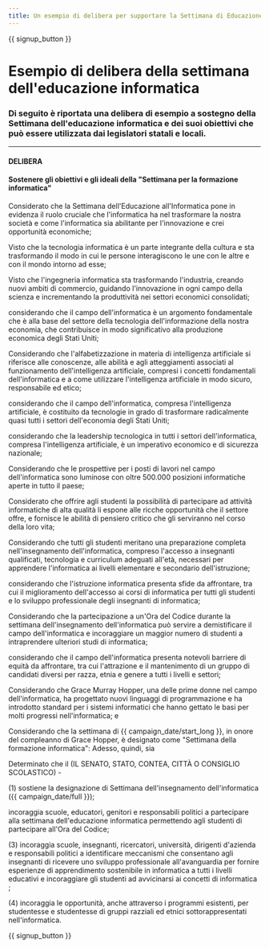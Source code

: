 ```yaml
---
title: Un esempio di delibera per supportare la Settimana di Educazione all'Informatica e l'Ora del Codice
---
```


{{ signup_button }}

# Esempio di delibera della settimana dell'educazione informatica

### Di seguito è riportata una delibera di esempio a sostegno della Settimana dell'educazione informatica e dei suoi obiettivi che può essere utilizzata dai legislatori statali e locali.

* * *

#### **DELIBERA**  


#### Sostenere gli obiettivi e gli ideali della "Settimana per la formazione informatica"

Considerato che la Settimana dell'Educazione all'Informatica pone in evidenza il ruolo cruciale che l'informatica ha nel trasformare la nostra società e come l'informatica sia abilitante per l'innovazione e crei opportunità economiche;

Visto che la tecnologia informatica è un parte integrante della cultura e sta trasformando il modo in cui le persone interagiscono le une con le altre e con il mondo intorno ad esse;

Visto che l'ingegneria informatica sta trasformando l'industria, creando nuovi ambiti di commercio, guidando l'innovazione in ogni campo della scienza e incrementando la produttività nei settori economici consolidati;

considerando che il campo dell'informatica è un argomento fondamentale che è alla base del settore della tecnologia dell'informazione della nostra economia, che contribuisce in modo significativo alla produzione economica degli Stati Uniti;

Considerando che l'alfabetizzazione in materia di intelligenza artificiale si riferisce alle conoscenze, alle abilità e agli atteggiamenti associati al funzionamento dell'intelligenza artificiale, compresi i concetti fondamentali dell'informatica e a come utilizzare l'intelligenza artificiale in modo sicuro, responsabile ed etico;

considerando che il campo dell'informatica, compresa l'intelligenza artificiale, è costituito da tecnologie in grado di trasformare radicalmente quasi tutti i settori dell'economia degli Stati Uniti;

considerando che la leadership tecnologica in tutti i settori dell'informatica, compresa l'intelligenza artificiale, è un imperativo economico e di sicurezza nazionale;

Considerando che le prospettive per i posti di lavori nel campo dell'informatica sono luminose con oltre 500.000 posizioni informatiche aperte in tutto il paese;

Considerato che offrire agli studenti la possibilità di partecipare ad attività informatiche di alta qualità li espone alle ricche opportunità che il settore offre, e fornisce le abilità di pensiero critico che gli serviranno nel corso della loro vita;

Considerando che tutti gli studenti meritano una preparazione completa nell'insegnamento dell'informatica, compreso l'accesso a insegnanti qualificati, tecnologia e curriculum adeguati all'età, necessari per apprendere l'informatica ai livelli elementare e secondario dell'istruzione;

considerando che l'istruzione informatica presenta sfide da affrontare, tra cui il miglioramento dell'accesso ai corsi di informatica per tutti gli studenti e lo sviluppo professionale degli insegnanti di informatica;

Considerando che la partecipazione a un'Ora del Codice durante la settimana dell'insegnamento dell'informatica può servire a demistificare il campo dell'informatica e incoraggiare un maggior numero di studenti a intraprendere ulteriori studi di informatica;

considerando che il campo dell'informatica presenta notevoli barriere di equità da affrontare, tra cui l'attrazione e il mantenimento di un gruppo di candidati diversi per razza, etnia e genere a tutti i livelli e settori;

Considerando che Grace Murray Hopper, una delle prime donne nel campo dell'informatica, ha progettato nuovi linguaggi di programmazione e ha introdotto standard per i sistemi informatici che hanno gettato le basi per molti progressi nell'informatica; e

Considerando che la settimana di {{ campaign_date/start_long }}, in onore del compleanno di Grace Hopper, è designato come "Settimana della formazione informatica": Adesso, quindi, sia<br />

Determinato che il (IL SENATO, STATO, CONTEA, CITTÀ O CONSIGLIO SCOLASTICO) -

(1) sostiene la designazione di Settimana dell'insegnamento dell'informatica ({{ campaign_date/full }});

incoraggia scuole, educatori, genitori e responsabili politici a partecipare alla settimana dell'educazione informatica permettendo agli studenti di partecipare all'Ora del Codice;

(3) incoraggia scuole, insegnanti, ricercatori, università, dirigenti d'azienda e responsabili politici a identificare meccanismi che consentano agli insegnanti di ricevere uno sviluppo professionale all'avanguardia per fornire esperienze di apprendimento sostenibile in informatica a tutti i livelli educativi e incoraggiare gli studenti ad avvicinarsi ai concetti di informatica ;

(4) incoraggia le opportunità, anche attraverso i programmi esistenti, per studentesse e studentesse di gruppi razziali ed etnici sottorappresentati nell'informatica.

{{ signup_button }}